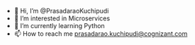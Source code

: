 - 👋 Hi, I’m @PrasadaraoKuchipudi
- 👀 I’m interested in Microservices
- 🌱 I’m currently learning Python
- 📫 How to reach me prasadarao.kuchipudi@cognizant.com

<!---
PrasadaraoKuchipudi/PrasadaraoKuchipudi is a ✨ special ✨ repository because its `README.md` (this file) appears on your GitHub profile.
You can click the Preview link to take a look at your changes.
--->

